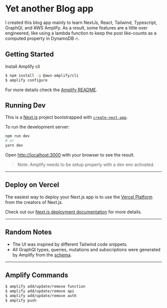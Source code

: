 # Yet another Blog app

I created this blog app mainly to learn NextJs, React, Tailwind, Typescript, GraphQl, and AWS Amplify. As a result, some features are a little over engineered, like using a lambda function to keep the post like-counts as a computed property in DynamoDB :fire:.

## Getting Started

Install Amplify cli

```bash
$ npm install -g @aws-amplify/cli
$ amplify configure
```

For more details check the [Amplify README](https://github.com/Sebusml/landing-page-amplify/tree/main/amplify).

## Running Dev

This is a [Next.js](https://nextjs.org/) project bootstrapped with [`create-next-app`](https://github.com/vercel/next.js/tree/canary/packages/create-next-app).

To run the development server:

```bash
npm run dev
# or
yarn dev
```

Open [http://localhost:3000](http://localhost:3000) with your browser to see the result.

> Note: Amplify needs to be setup properly with a dev env activated.

---

## Deploy on Vercel

The easiest way to deploy your Next.js app is to use the [Vercel Platform](https://vercel.com/new?utm_medium=default-template&filter=next.js&utm_source=create-next-app&utm_campaign=create-next-app-readme) from the creators of Next.js.

Check out our [Next.js deployment documentation](https://nextjs.org/docs/deployment) for more details.

---

## Random Notes

- The UI was inspired by different Tailwind code snippets.
- All GraphQl types, queries, mutations and subscriptions were generated by Amplify from the [schema](https://github.com/Sebusml/landing-page-amplify/blob/main/amplify/backend/api/landingpageamplify/schema.graphql).

---

## Amplify Commands

```bash
$ amplify add/update/remove function
$ amplify add/update/remove api
$ amplify add/update/remove auth
$ amplify push
```
